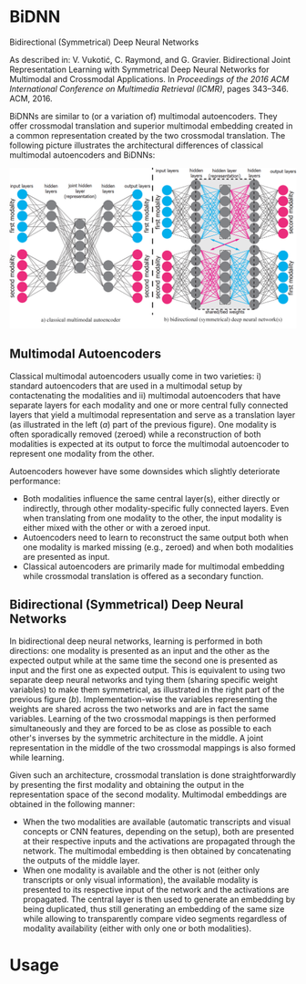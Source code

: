 BiDNN
=====
Bidirectional (Symmetrical) Deep Neural Networks

As described in: V. Vukotić, C. Raymond, and G. Gravier. Bidirectional Joint Representation Learning with Symmetrical Deep Neural Networks for Multimodal and Crossmodal Applications. In *Proceedings of the 2016 ACM International Conference on Multimedia Retrieval (ICMR)*, pages 343–346. ACM, 2016. 

BiDNNs are similar to (or a variation of) multimodal autoencoders. They offer crossmodal translation and superior multimodal embedding created in a common representation created by the two crossmodal translation. The following picture illustrates the architectural differences of classical multimodal autoencoders and BiDNNs:

![Alt text](images/AEvsBiDNN.png?raw=true "Title")

Multimodal Autoencoders
-----------------------

Classical multimodal autoencoders usually come in two varieties: i) standard autoencoders that are used in a multimodal setup by contactenating the modalities and ii) multimodal autoencoders that have separate layers for each modality and one or more central fully connected layers that yield a multimodal representation and serve as a translation layer (as illustrated in the left (*a*) part of the previous figure). One modality is often sporadically removed (zeroed) while a reconstruction of both modalities is expected at its output to force the multimodal autoencoder to represent one modality from the other.

Autoencoders however have some downsides which slightly deteriorate performance:
* Both modalities influence the same central layer(s), either directly or indirectly, through other modality-specific fully connected layers. Even when translating from one modality to the other, the input modality is either mixed with the other or with a zeroed input.
* Autoencoders need to learn to reconstruct the same output both when one modality is marked missing (e.g., zeroed) and when both modalities are presented as input.
* Classical autoencoders are primarily made for multimodal embedding while crossmodal translation is offered as a secondary function.

Bidirectional (Symmetrical) Deep Neural Networks
------------------------------------------------

In bidirectional deep neural networks, learning is performed in both directions: one modality is presented as an input and the other as the expected output while at the same time the second one is presented as input and the first one as expected output. This is equivalent to using two separate deep neural networks and tying them (sharing specific weight variables) to make them symmetrical, as illustrated in the right part of the previous figure (*b*). Implementation-wise the variables representing the weights are shared across the two networks and are in fact the same variables. Learning of the two crossmodal mappings is then performed simultaneously and they are forced to be as close as possible to each other's inverses by the symmetric architecture in the middle. A joint representation in the middle of the two crossmodal mappings is also formed while learning.

Given such an architecture, crossmodal translation is done straightforwardly by presenting the first modality and obtaining the output in the representation space of the second modality. Multimodal embeddings are obtained in the following manner:
* When the two modalities are available (automatic transcripts and visual concepts or CNN features, depending on the setup), both are presented at their respective inputs and the activations are propagated through the network. The multimodal embedding is then obtained by concatenating the outputs of the middle layer.
* When one modality is available and the other is not (either only transcripts or only visual information), the available modality is presented to its respective input of the network and the activations are propagated. The central layer is then used to generate an embedding by being duplicated, thus still generating an embedding of the same size while allowing to transparently compare video segments regardless of modality availability (either with only one or both modalities).

Usage
=====



